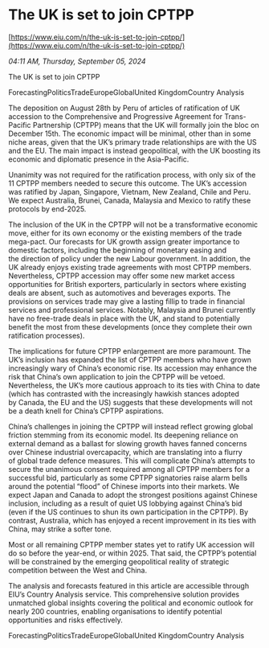 # The UK is set to join CPTPP

[https://www.eiu.com/n/the-uk-is-set-to-join-cptpp/](https://www.eiu.com/n/the-uk-is-set-to-join-cptpp/)

*04:11 AM, Thursday, September 05, 2024*

The UK is set to join CPTPP

ForecastingPoliticsTradeEuropeGlobalUnited KingdomCountry Analysis

The deposition on August 28th by Peru of articles of ratification of UK accession to the Comprehensive and Progressive Agreement for Trans-Pacific Partnership (CPTPP) means that the UK will formally join the bloc on December 15th. The economic impact will be minimal, other than in some niche areas, given that the UK’s primary trade relationships are with the US and the EU. The main impact is instead geopolitical, with the UK boosting its economic and diplomatic presence in the Asia-Pacific.

Unanimity was not required for the ratification process, with only six of the 11 CPTPP members needed to secure this outcome. The UK’s accession was ratified by Japan, Singapore, Vietnam, New Zealand, Chile and Peru. We expect Australia, Brunei, Canada, Malaysia and Mexico to ratify these protocols by end-2025.

The inclusion of the UK in the CPTPP will not be a transformative economic move, either for its own economy or the existing members of the trade mega-pact. Our forecasts for UK growth assign greater importance to domestic factors, including the beginning of monetary easing and the direction of policy under the new Labour government. In addition, the UK already enjoys existing trade agreements with most CPTPP members. Nevertheless, CPTPP accession may offer some new market access opportunities for British exporters, particularly in sectors where existing deals are absent, such as automotives and beverages exports. The provisions on services trade may give a lasting fillip to trade in financial services and professional services. Notably, Malaysia and Brunei currently have no free-trade deals in place with the UK, and stand to potentially benefit the most from these developments (once they complete their own ratification processes).

The implications for future CPTPP enlargement are more paramount. The UK’s inclusion has expanded the list of CPTPP members who have grown increasingly wary of China’s economic rise. Its accession may enhance the risk that China’s own application to join the CPTPP will be vetoed. Nevertheless, the UK’s more cautious approach to its ties with China to date (which has contrasted with the increasingly hawkish stances adopted by Canada, the EU and the US) suggests that these developments will not be a death knell for China’s CPTPP aspirations.

China’s challenges in joining the CPTPP will instead reflect growing global friction stemming from its economic model. Its deepening reliance on external demand as a ballast for slowing growth haves fanned concerns over Chinese industrial overcapacity, which are translating into a flurry of global trade defence measures. This will complicate China’s attempts to secure the unanimous consent required among all CPTPP members for a successful bid, particularly as some CPTPP signatories raise alarm bells around the potential “flood” of Chinese imports into their markets. We expect Japan and Canada to adopt the strongest positions against Chinese inclusion, including as a result of quiet US lobbying against China’s bid (even if the US continues to shun its own participation in the CPTPP). By contrast, Australia, which has enjoyed a recent improvement in its ties with China, may strike a softer tone.

Most or all remaining CPTPP member states yet to ratify UK accession will do so before the year-end, or within 2025. That said, the CPTPP’s potential will be constrained by the emerging geopolitical reality of strategic competition between the West and China.

The analysis and forecasts featured in this article are accessible through EIU’s Country Analysis service. This comprehensive solution provides unmatched global insights covering the political and economic outlook for nearly 200 countries, enabling organisations to identify potential opportunities and risks effectively.

ForecastingPoliticsTradeEuropeGlobalUnited KingdomCountry Analysis

